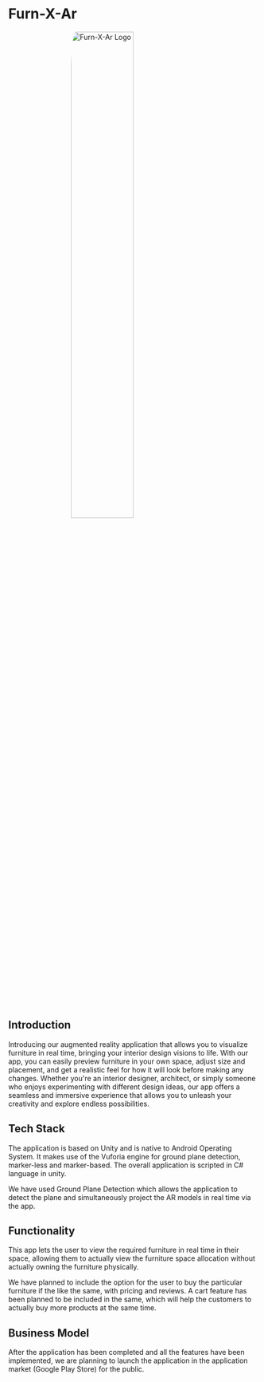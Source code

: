 # Furn-X-Ar

<img src="https://live.staticflickr.com/65535/52725281108_725384dcac_b.jpg"
    alt="Furn-X-Ar Logo"
    style="display: block;
    margin-left: auto;
    margin-right: auto;
    align-items: center;
    width: 50%;
    border-radius : 4%; "
     />

## Introduction

Introducing our augmented reality application that allows you to visualize furniture in real time, bringing your interior design visions to life. With our app, you can easily preview furniture in your own space, adjust size and placement, and get a realistic feel for how it will look before making any changes. Whether you're an interior designer, architect, or simply someone who enjoys experimenting with different design ideas, our app offers a seamless and immersive experience that allows you to unleash your creativity and explore endless possibilities. 

## Tech Stack

The application is based on Unity and is native to Android Operating System. It makes use of the Vuforia engine for ground plane detection, marker-less and marker-based. The overall application is scripted in C# language in unity.

We have used Ground Plane Detection which allows the application to detect the plane and simultaneously project the AR models in real time via the app.

## Functionality

This app lets the user to view the required furniture in real time in their space, allowing them to actually view the furniture space allocation without actually owning the furniture physically. 

We have planned to include the option for the user to buy the particular furniture if the like the same, with pricing and reviews. A cart feature has been planned to be included in the same, which will help the customers to  actually buy more products at the same time.

## Business Model

After the application has been completed and all the features have been implemented, we are planning to launch the application in the application market (Google Play Store) for the public. 
